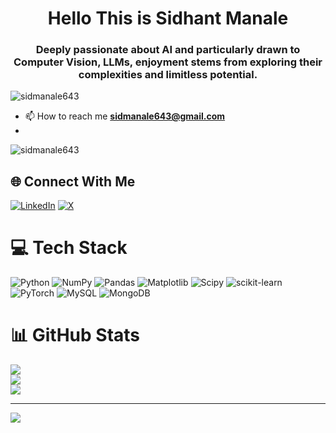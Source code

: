<h1 align="center">Hello This is Sidhant Manale</h1>
<h3 align="center">Deeply passionate about AI and particularly drawn to Computer Vision, LLMs, enjoyment stems from exploring their complexities and limitless potential.</h3>

<p align="left"> <img src="https://komarev.com/ghpvc/?username=sidmanale643&label=Profile%20views&color=0e75b6&style=flat" alt="sidmanale643" /> </p>

- 📫 How to reach me **sidmanale643@gmail.com**
- 
<p><img align="center" src="https://github-readme-stats.vercel.app/api/top-langs?username=sidmanale643&show_icons=true&locale=en&layout=compact" alt="sidmanale643" /></p>

## 🌐 Connect With Me
[![LinkedIn](https://img.shields.io/badge/LinkedIn-%230077B5.svg?logo=linkedin&logoColor=white)](https://linkedin.com/in/sidhant-manale) [![X](https://img.shields.io/badge/X-black.svg?logo=X&logoColor=white)](https://x.com/sidmanale643) 

# 💻 Tech Stack
![Python](https://img.shields.io/badge/python-3670A0?style=for-the-badge&logo=python&logoColor=ffdd54) ![NumPy](https://img.shields.io/badge/numpy-%23013243.svg?style=for-the-badge&logo=numpy&logoColor=white) ![Pandas](https://img.shields.io/badge/pandas-%23150458.svg?style=for-the-badge&logo=pandas&logoColor=white) ![Matplotlib](https://img.shields.io/badge/Matplotlib-%23ffffff.svg?style=for-the-badge&logo=Matplotlib&logoColor=black) ![Scipy](https://img.shields.io/badge/SciPy-%230C55A5.svg?style=for-the-badge&logo=scipy&logoColor=%white) ![scikit-learn](https://img.shields.io/badge/scikit--learn-%23F7931E.svg?style=for-the-badge&logo=scikit-learn&logoColor=white) ![PyTorch](https://img.shields.io/badge/PyTorch-%23EE4C2C.svg?style=for-the-badge&logo=PyTorch&logoColor=white) ![MySQL](https://img.shields.io/badge/mysql-%2300000f.svg?style=for-the-badge&logo=mysql&logoColor=white) ![MongoDB](https://img.shields.io/badge/MongoDB-%234ea94b.svg?style=for-the-badge&logo=mongodb&logoColor=white)
# 📊 GitHub Stats
![](https://github-readme-stats.vercel.app/api?username=sidmanale643&theme=jolly&hide_border=false&include_all_commits=false&count_private=false)<br/>
![](https://github-readme-streak-stats.herokuapp.com/?user=sidmanale643&theme=jolly&hide_border=false)<br/>
![](https://github-readme-stats.vercel.app/api/top-langs/?username=sidmanale643&theme=jolly&hide_border=false&include_all_commits=false&count_private=false&layout=compact)

---
[![](https://visitcount.itsvg.in/api?id=sidmanale643&icon=9&color=6)](https://visitcount.itsvg.in)

<!-- Proudly created with GPRM ( https://gprm.itsvg.in ) -->

